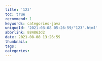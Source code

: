 ```yaml
---
title: '123'
toc: true
recommend: 1
keywords: categories-java
uniqueId: '2021-08-08 05:26:59/"123".html'
abbrlink: 884863d2
date: 2021-08-08 13:26:59
thumbnail:
tags:
categories:
---
```

